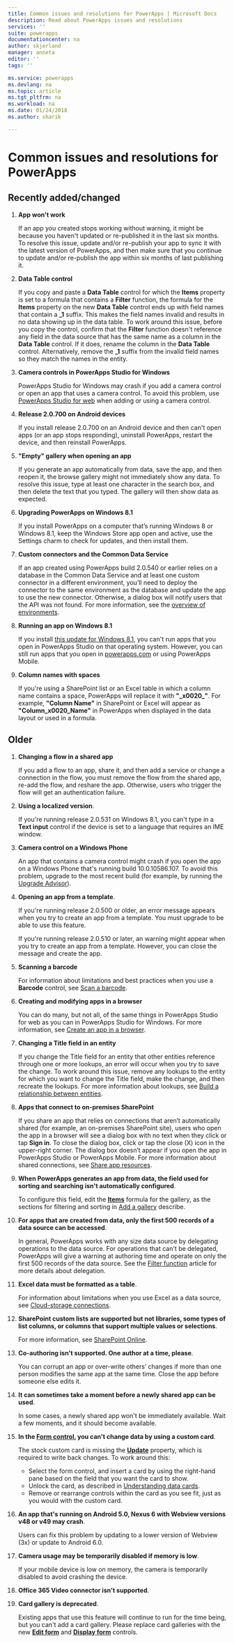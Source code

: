 ```yaml
---
title: Common issues and resolutions for PowerApps | Microsoft Docs
description: Read about PowerApps issues and resolutions
services: ''
suite: powerapps
documentationcenter: na
author: skjerland
manager: anneta
editor: ''
tags: ''

ms.service: powerapps
ms.devlang: na
ms.topic: article
ms.tgt_pltfrm: na
ms.workload: na
ms.date: 01/24/2018
ms.author: sharik

---
```

# Common issues and resolutions for PowerApps
## Recently added/changed
1. **App won't work**

	If an app you created stops working without warning, it might be because you haven't updated or re-published it in the last six months. To resolve this issue, update and/or re-publish your app to sync it with the latest version of PowerApps, and then make sure that you continue to update and/or re-publish the app within six months of last publishing it.

1. **Data Table control**

	If you copy and paste a **Data Table** control for which the **Items** property is set to a formula that contains a **Filter** function, the formula for the **Items** property on the new **Data Table** control ends up with field names that contain a **_1** suffix. This makes the field names invalid and results in no data showing up in the data table. To work around this issue, before you copy the control, confirm that the **Filter** function doesn't reference any field in the data source that has the same name as a column in the **Data Table** control. If it does, rename the column in the **Data Table** control. Alternatively, remove the **_1** suffix from the invalid field names so they match the names in the entity.

1. **Camera controls in PowerApps Studio for Windows**

    PowerApps Studio for Windows may crash if you add a camera control or open an app that uses a camera control. To avoid this problem, use [PowerApps Studio for web](create-app-browser.md) when adding or using a camera control.

2. **Release 2.0.700 on Android devices**

    If you install release 2.0.700 on an Android device and then can't open apps (or an app stops responding), uninstall PowerApps, restart the device, and then reinstall PowerApps.

3. **"Empty" gallery when opening an app**

    If you generate an app automatically from data, save the app, and then reopen it, the browse gallery might not immediately show any data. To resolve this issue, type at least one character in the search box, and then delete the text that you typed. The gallery will then show data as expected.

4. **Upgrading PowerApps on Windows 8.1**

    If you install PowerApps on a computer that’s running Windows 8 or Windows 8.1, keep the Windows Store app open and active, use the Settings charm to check for updates, and then install them.

5. **Custom connectors and the Common Data Service**

   If an app created using PowerApps build 2.0.540 or earlier relies on a database in the Common Data Service and at least one custom connector in a different environment, you’ll need to deploy the connector to the same environment as the database and update the app to use the new connector. Otherwise, a dialog box will notify users that the API was not found. For more information, see the [overview of environments](../administrator/environments-overview.md).

6. **Running an app on Windows 8.1**

    If you install [this update for Windows 8.1](https://technet.microsoft.com/library/security/ms16-118), you can't run apps that you open in PowerApps Studio on that operating system. However, you can still run apps that you open in  [powerapps.com](https://web.powerapps.com) or using PowerApps Mobile.

7. **Column names with spaces**

    If you're using a SharePoint list or an Excel table in which a column name contains a space, PowerApps will replace it with **"\_x0020\_"**. For example, **"Column Name"** in SharePoint or Excel will appear as **"Column_x0020_Name"** in PowerApps when displayed in the data layout or used in a formula.

## Older
1. **Changing a flow in a shared app**

    If you add a flow to an app, share it, and then add a service or change a connection in the flow, you must remove the flow from the shared app, re-add the flow, and reshare the app. Otherwise, users who trigger the flow will get an authentication failure.

2. **Using a localized version**.

    If you're running release 2.0.531 on Windows 8.1, you can't type in a **Text input** control if the device is set to a language that requires an IME window.

3. **Camera control on a Windows Phone**

    An app that contains a camera control might crash if you open the app on a Windows Phone that's running build 10.0.10586.107. To avoid this problem, upgrade to the most recent build (for example, by running the [Upgrade Advisor](https://www.microsoft.com/store/p/upgrade-advisor/9nblggh0f5g4)).

4. **Opening an app from a template**.

    If you're running release 2.0.500 or older, an error message appears when you try to create an app from a template. You must upgrade to be able to use this feature.

    If you're running release 2.0.510 or later, an warning might appear when you try to create an app from a template. However, you can close the message and create the app.

5. **Scanning a barcode**

    For information about limitations and best practices when you use a **Barcode** control, see [Scan a barcode](scan-barcode.md).

6. **Creating and modifying apps in a browser**

    You can do many, but not all, of the same things in PowerApps Studio for web as you can in PowerApps Studio for Windows. For more information, see [Create an app in a browser](create-app-browser.md).

7. **Changing a Title field in an entity**

    If you change the Title field for an entity that other entities reference through one or more lookups, an error will occur when you try to save the change. To work around this issue, remove any lookups to the entity for which you want to change the Title field, make the change, and then recreate the lookups. For more information about lookups, see [Build a relationship between entities](data-platform-entity-lookup.md).

8. **Apps that connect to on-premises SharePoint**

    If you share an app that relies on connections that aren’t automatically shared (for example, an on-premises SharePoint site), users who open the app in a browser will see a dialog box with no text when they click or tap **Sign in**. To close the dialog box, click or tap the close (X) icon in the upper-right corner. The dialog box doesn’t appear if you open the app in PowerApps Studio or PowerApps Mobile. For more information about shared connections, see [Share app resources](share-app-resources.md).

9. **When PowerApps generates an app from data, the field used for sorting and searching isn't automatically configured**.

   To configure this field, edit the **[Items](../controls/properties-core.md)** formula for the gallery, as the sections for filtering and sorting in [Add a gallery](add-gallery.md) describe.

10. **For apps that are created from data, only the first 500 records of a data source can be accessed**.

     In general, PowerApps works with any size data source by delegating operations to the data source. For operations that can't be delegated, PowerApps will give a warning at authoring time and operate on only the first 500 records of the data source.  See the [Filter function](../functions/function-filter-lookup.md) article for more details about delegation.

11. **Excel data must be formatted as a table**.

     For information about limitations when you use Excel as a data source, see [Cloud-storage connections](../connections/cloud-storage-blob-connections.md#known-limitations).

12. **SharePoint custom lists are supported but not libraries, some types of list columns, or columns that support multiple values or selections**.

     For more information, see [SharePoint Online](../connections/connection-sharepoint-online.md#known-issues).

13. **Co-authoring isn't supported. One author at a time, please**.

     You can corrupt an app or over-write others’ changes if more than one person modifies the same app at the same time. Close the app before someone else edits it.

14. **It can sometimes take a moment before a newly shared app can be used**.

     In some cases, a newly shared app won't be immediately available. Wait a few moments, and it should become available.

15. **In the [Form control](../controls/control-form-detail.md), you can't change data by using a custom card**.

     The stock custom card is missing the **[Update](../controls/control-card.md)** property, which is required to write back changes. To work around this:

    * Select the form control, and insert a card by using the right-hand pane based on the field that you want the card to show.  
    * Unlock the card, as described in [Understanding data cards](../working-with-cards.md#unlock-a-card).
    * Remove or rearrange controls within the card as you see fit, just as you would with the custom card.

16. **An app that's running on Android 5.0, Nexus 6 with Webview versions v48 or v49 may crash**.

     Users can fix this problem by updating to a lower version of Webview (3x) or update to Android 6.0.

17. **Camera usage may be temporarily disabled if memory is low**.

     If your mobile device is low on memory, the camera is temporarily disabled to avoid crashing the device.

18. **Office 365 Video connector isn't supported**.

19. **Card gallery is deprecated**.

     Existing apps that use this feature will continue to run for the time being, but you can't add a card gallery. Please replace card galleries with the new **[Edit form](../controls/control-form-detail.md)** and **[Display form](../controls/control-form-detail.md)** controls.
